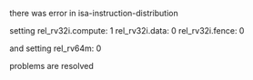 there was error in isa-instruction-distribution

setting 
    rel_rv32i.compute: 1
    rel_rv32i.data: 0
    rel_rv32i.fence: 0

and setting
    rel_rv64m: 0

problems are resolved